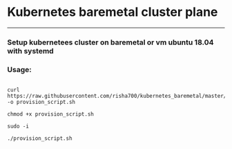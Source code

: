 # Kubernetes baremetal cluster plane
---
### Setup kubernetees cluster on baremetal or vm ubuntu 18.04 with systemd

### Usage:

```

curl https://raw.githubusercontent.com/risha700/kubernetes_baremetal/master/kubernetes_provision.sh -o provision_script.sh

chmod +x provision_script.sh

sudo -i

./provision_script.sh

```